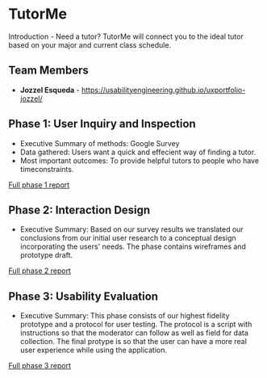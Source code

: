 # TutorMe

Introduction - Need a tutor? TutorMe will connect you to the ideal tutor based on your major and current class schedule. 
## Team Members

* **Jozzel Esqueda** - https://usabilityengineering.github.io/uxportfolio-jozzel/


## Phase 1: User Inquiry and Inspection

* Executive Summary of methods: Google Survey
* Data gathered: Users want a quick and effecient way of finding a tutor.
* Most important outcomes: To provide helpful tutors to people who have timeconstraints.

[Full phase 1 report](phase1/)



## Phase 2: Interaction Design

* Executive Summary: Based on our survey results we translated our conclusions from our initial user research to a conceptual design incorporating the users' needs. The phase contains wireframes and prototype draft.

[Full phase 2 report](phase2/)

## Phase 3: Usability Evaluation

* Executive Summary: This phase consists of our highest fidelity prototype and a protocol for user testing. The protocol is a script with instructions so that the moderator can follow as well as field for data collection. The final protype is so that the user can have a more real user experience while using the application.

[Full phase 3 report](phase3/)
